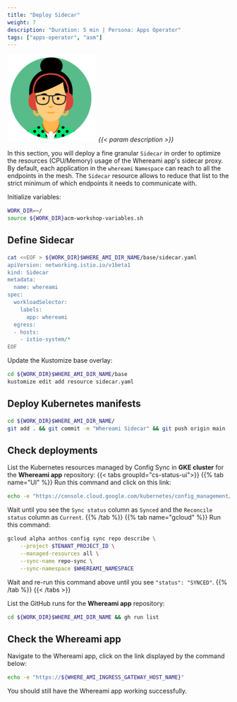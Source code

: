 ```yaml
---
title: "Deploy Sidecar"
weight: 7
description: "Duration: 5 min | Persona: Apps Operator"
tags: ["apps-operator", "asm"]
---
```

![Apps Operator](/images/apps-operator.png)
_{{< param description >}}_

In this section, you will deploy a fine granular `Sidecar` in order to optimize the resources (CPU/Memory) usage of the Whereami app's sidecar proxy. By default, each application in the `whereami` `Namespace` can reach to all the endpoints in the mesh. The `Sidecar` resource allows to reduce that list to the strict minimum of which endpoints it needs to communicate with.

Initialize variables:
```Bash
WORK_DIR=~/
source ${WORK_DIR}acm-workshop-variables.sh
```

## Define Sidecar

```Bash
cat <<EOF > ${WORK_DIR}$WHERE_AMI_DIR_NAME/base/sidecar.yaml
apiVersion: networking.istio.io/v1beta1
kind: Sidecar
metadata:
  name: whereami
spec:
  workloadSelector:
    labels:
      app: whereami
  egress:
  - hosts:
    - istio-system/*
EOF
```

Update the Kustomize base overlay:
```Bash
cd ${WORK_DIR}$WHERE_AMI_DIR_NAME/base
kustomize edit add resource sidecar.yaml
```

## Deploy Kubernetes manifests

```Bash
cd ${WORK_DIR}$WHERE_AMI_DIR_NAME/
git add . && git commit -m "Whereami Sidecar" && git push origin main
```

## Check deployments

List the Kubernetes resources managed by Config Sync in **GKE cluster** for the **Whereami app** repository:
{{< tabs groupId="cs-status-ui">}}
{{% tab name="UI" %}}
Run this command and click on this link:
```Bash
echo -e "https://console.cloud.google.com/kubernetes/config_management/packages?project=${TENANT_PROJECT_ID}"
```
Wait until you see the `Sync status` column as `Synced` and the `Reconcile status` column as `Current`.
{{% /tab %}}
{{% tab name="gcloud" %}}
Run this command:
```Bash
gcloud alpha anthos config sync repo describe \
    --project $TENANT_PROJECT_ID \
    --managed-resources all \
    --sync-name repo-sync \
    --sync-namespace $WHEREAMI_NAMESPACE
```
Wait and re-run this command above until you see `"status": "SYNCED"`.
{{% /tab %}}
{{< /tabs >}}

List the GitHub runs for the **Whereami app** repository:
```Bash
cd ${WORK_DIR}$WHERE_AMI_DIR_NAME && gh run list
```

## Check the Whereami app

Navigate to the Whereami app, click on the link displayed by the command below:
```Bash
echo -e "https://${WHERE_AMI_INGRESS_GATEWAY_HOST_NAME}"
```

You should still have the Whereami app working successfully.